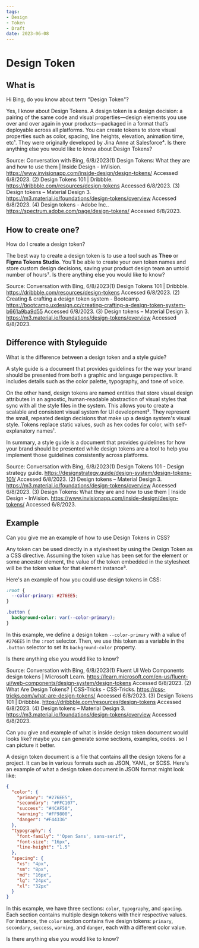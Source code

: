 ```yaml
---
tags:
- Design
- Token
- Draft
date: 2023-06-08
---
```


# Design Token

## What is

Hi Bing, do you know about term "Design Token"?

Yes, I know about Design Tokens. A design token is a design decision: a pairing of the same code and visual properties—design elements you use over and over again in your products—packaged in a format that’s deployable across all platforms. You can create tokens to store visual properties such as color, spacing, line heights, elevation, animation time, etc¹. They were originally developed by Jina Anne at Salesforce⁴. Is there anything else you would like to know about Design Tokens?

Source: Conversation with Bing, 6/8/2023(1) Design Tokens: What they are and how to use them | Inside Design - InVision. https://www.invisionapp.com/inside-design/design-tokens/ Accessed 6/8/2023.
(2) Design Tokens 101 | Dribbble. https://dribbble.com/resources/design-tokens Accessed 6/8/2023.
(3) Design tokens – Material Design 3. https://m3.material.io/foundations/design-tokens/overview Accessed 6/8/2023.
(4) Design tokens - Adobe Inc.. https://spectrum.adobe.com/page/design-tokens/ Accessed 6/8/2023.




## How to create one?

How do I create a design token?

The best way to create a design token is to use a tool such as **Theo** or **Figma Tokens Studio**. You'll be able to create your own token names and store custom design decisions, saving your product design team an untold number of hours². Is there anything else you would like to know?

Source: Conversation with Bing, 6/8/2023(1) Design Tokens 101 | Dribbble. https://dribbble.com/resources/design-tokens Accessed 6/8/2023.
(2) Creating & crafting a design token system - Bootcamp. https://bootcamp.uxdesign.cc/creating-crafting-a-design-token-system-b661a9ba9d55 Accessed 6/8/2023.
(3) Design tokens – Material Design 3. https://m3.material.io/foundations/design-tokens/overview Accessed 6/8/2023.



## Difference with Styleguide

What is the difference between a design token and a style guide?

A style guide is a document that provides guidelines for the way your brand should be presented from both a graphic and language perspective. It includes details such as the color palette, typography, and tone of voice.

On the other hand, design tokens are named entities that store visual design attributes in an agnostic, human-readable abstraction of visual styles that sync with all the style files in the system. This allows you to create a scalable and consistent visual system for UI development³. They represent the small, repeated design decisions that make up a design system's visual style. Tokens replace static values, such as hex codes for color, with self-explanatory names¹.

In summary, a style guide is a document that provides guidelines for how your brand should be presented while design tokens are a tool to help you implement those guidelines consistently across platforms.

Source: Conversation with Bing, 6/8/2023(1) Design Tokens 101 - Design strategy guide. https://designstrategy.guide/design-system/design-tokens-101/ Accessed 6/8/2023.
(2) Design tokens – Material Design 3. https://m3.material.io/foundations/design-tokens/overview Accessed 6/8/2023.
(3) Design Tokens: What they are and how to use them | Inside Design - InVision. https://www.invisionapp.com/inside-design/design-tokens/ Accessed 6/8/2023.


## Example

Can you give me an example of how to use Design Tokens in CSS?


Any token can be used directly in a stylesheet by using the Design Token as a CSS directive. Assuming the token value has been set for the element or some ancestor element, the value of the token embedded in the stylesheet will be the token value for that element instance³.

Here's an example of how you could use design tokens in CSS:

```css
:root {
  --color-primary: #276EE5;
}

.button {
  background-color: var(--color-primary);
}
```

In this example, we define a design token `--color-primary` with a value of `#276EE5` in the `:root` selector. Then, we use this token as a variable in the `.button` selector to set its `background-color` property.

Is there anything else you would like to know?

Source: Conversation with Bing, 6/8/2023(1) Fluent UI Web Components design tokens | Microsoft Learn. https://learn.microsoft.com/en-us/fluent-ui/web-components/design-system/design-tokens Accessed 6/8/2023.
(2) What Are Design Tokens? | CSS-Tricks - CSS-Tricks. https://css-tricks.com/what-are-design-tokens/ Accessed 6/8/2023.
(3) Design Tokens 101 | Dribbble. https://dribbble.com/resources/design-tokens Accessed 6/8/2023.
(4) Design tokens – Material Design 3. https://m3.material.io/foundations/design-tokens/overview Accessed 6/8/2023.




Can you give and example of what is inside design token document would looks like? maybe you can generate some sections, examples, codes. so I can picture it better.

A design token document is a file that contains all the design tokens for a project. It can be in various formats such as JSON, YAML, or SCSS. Here's an example of what a design token document in JSON format might look like:

```json
{
  "color": {
    "primary": "#276EE5",
    "secondary": "#FFC107",
    "success": "#4CAF50",
    "warning": "#FF9800",
    "danger": "#F44336"
  },
  "typography": {
    "font-family": "'Open Sans', sans-serif",
    "font-size": "16px",
    "line-height": "1.5"
  },
  "spacing": {
    "xs": "4px",
    "sm": "8px",
    "md": "16px",
    "lg": "24px",
    "xl": "32px"
  }
}
```

In this example, we have three sections: `color`, `typography`, and `spacing`. Each section contains multiple design tokens with their respective values. For instance, the `color` section contains five design tokens: `primary`, `secondary`, `success`, `warning`, and `danger`, each with a different color value.

Is there anything else you would like to know?